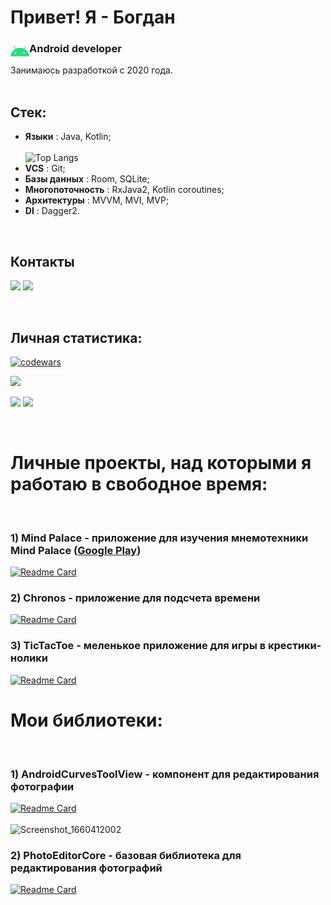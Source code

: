 # Привет! Я - Богдан  
### Аndroid developer <img align="left" width="30px" src="./src/icons8-android-os-48.png/">
Занимаюсь разработкой с 2020 года.
<br>
<br>

## Стек:
- **Языки** : Java, Kotlin;<br>  
![Top Langs](http://github-profile-summary-cards.vercel.app/api/cards/repos-per-language?username=AnadolStudio&theme=react)<br>
- **VCS** : Git;<br>
- **Базы данных** : Room, SQLite;<br>
- **Многопоточность** : RxJava2, Kotlin coroutines;<br>
- **Архитектуры** : MVVM, MVI, MVP;<br>
- **DI** : Dagger2.<br>

<br>

## Контакты

<a name="telegram" href="https://t.me/anadol1"><img width="50px" src="https://img.icons8.com/color/344/telegram-app--v1.png"/></a> 
<a name="gmail" href="anadol.incorp@gmail.com"> <img width="45px" src="https://img.icons8.com/fluency/344/gmail-new.png"/></a><br>

<br>

## Личная статистика:
[![codewars](https://www.codewars.com/users/Anadol/badges/large)](https://www.codewars.com/users/Anadol)<br>    

![](http://github-profile-summary-cards.vercel.app/api/cards/profile-details?username=AnadolStudio&theme=react)<br>

![](http://github-profile-summary-cards.vercel.app/api/cards/stats?username=AnadolStudio&theme=react) ![](http://github-profile-summary-cards.vercel.app/api/cards/productive-time?username=AnadolStudio&theme=react&utcOffset=2)
<!--
[![Anurag's GitHub stats](https://github-readme-stats-git-masterrstaa-rickstaa.vercel.app/api?username=AnadolStudio&theme=github_dark&include_all_commits=true&count_private=true&cache_seconds=1800&bg_color=315,003761,277DD3&title_color=FFFFFF&hide=issues,contribs)](https://github.com/anuraghazra/github-readme-stats)<br>
-->
<br> 

# Личные проекты, над которыми я работаю в свободное время:
<br>  

### 1) Mind Palace - приложение для изучения мнемотехники Mind Palace ([Google Play](https://play.google.com/store/apps/details?id=com.anadol.mindpalace)) <br>  
[![Readme Card](https://github-readme-stats-git-masterrstaa-rickstaa.vercel.app/api/pin/?username=AnadolStudio&repo=MindPalace&theme=github_dark&bg_color=315,003761,277DD3&title_color=FFFFFF&icon_color=FFFFFF)](https://github.com/AnadolStudio/MindPalace)

### 2) Chronos - приложение для подсчета времени <br>  
[![Readme Card](https://github-readme-stats-git-masterrstaa-rickstaa.vercel.app/api/pin/?username=AnadolStudio&repo=Chronos&theme=github_dark&bg_color=315,003761,277DD3&title_color=FFFFFF&icon_color=FFFFFF)](https://github.com/AnadolStudio/Chronos)

### 3) TicTacToe - меленькое приложение для игры в крестики-нолики <br>  
[![Readme Card](https://github-readme-stats-git-masterrstaa-rickstaa.vercel.app/api/pin/?username=AnadolStudio&repo=Encoder&theme=github_dark&bg_color=315,003761,277DD3&title_color=FFFFFF&icon_color=FFFFFF)](https://github.com/AnadolStudio/TicTacToe)
<br>

<!--### 3) Adelaide - фоторедактор <br>  
[![Readme Card](https://github-readme-stats-git-masterrstaa-rickstaa.vercel.app/api/pin/?username=AnadolStudio&repo=Adelaide&theme=github_dark&bg_color=315,003761,277DD3&title_color=FFFFFF&icon_color=FFFFFF)](https://github.com/AnadolStudio/Adelaide)
<br>
-->

<!--### 3) Encoder - утилита для кодирования текста <br>  
[![Readme Card](https://github-readme-stats-git-masterrstaa-rickstaa.vercel.app/api/pin/?username=AnadolStudio&repo=Encoder&theme=github_dark&bg_color=315,003761,277DD3&title_color=FFFFFF&icon_color=FFFFFF)](https://github.com/AnadolStudio/Encoder)
<br>
-->

# Мои библиотеки:
<br> 

### 1) AndroidCurvesToolView - компонент для редактирования фотографии <br>  

[![Readme Card](https://github-readme-stats-git-masterrstaa-rickstaa.vercel.app/api/pin/?username=AnadolStudio&repo=AndroidCurvesToolView&theme=github_dark&bg_color=315,003761,277DD3&title_color=FFFFFF&icon_color=FFFFFF)](https://github.com/AnadolStudio/AndroidCurvesToolView)
<br>  
![Screenshot_1660412002](https://user-images.githubusercontent.com/74777850/184542546-54ceff22-a31a-43fe-a042-e772007e94ee.png)

### 2) PhotoEditorCore - базовая библиотека для редактирования фотографий  <br>  

[![Readme Card](https://github-readme-stats-git-masterrstaa-rickstaa.vercel.app/api/pin/?username=AnadolStudio&repo=PhotoEditorCore&theme=github_dark&bg_color=315,003761,277DD3&title_color=FFFFFF&icon_color=FFFFFF)](https://github.com/AnadolStudio/PhotoEditorCore)
<br>  
